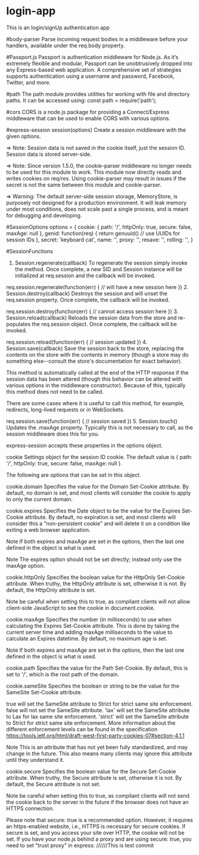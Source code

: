 # login-app
This is an login/signUp authentication app

#body-parser
Parse incoming request bodies in a middleware before your handlers, available under the req.body property.

#Passport.js
Passport is authentication middleware for Node.js. As it’s extremely flexible and modular, Passport can be unobtrusively dropped into any Express-based web application. A comprehensive set of strategies supports authentication using a username and password, Facebook, Twitter, and more.

#path
The path module provides utilities for working with file and directory paths. It can be accessed using: const path = require('path');

#cors
CORS is a node.js package for providing a Connect/Express middleware that can be used to enable CORS with various options.

#express-session
session(options)
Create a session middleware with the given options.

=> Note: Session data is not saved in the cookie itself, just the session ID. Session data is stored server-side.

=> Note: Since version 1.5.0, the cookie-parser middleware no longer needs to be used for this module to work. This module now directly reads and writes cookies on req/res. Using cookie-parser may result in issues if the secret is not the same between this module and cookie-parser.

=> Warning: The default server-side session storage, MemoryStore, is purposely not designed for a production environment. It will leak memory under most conditions, does not scale past a single process, and is meant for debugging and developing.

#SessionOptions
options = {
    cookie: { path: '/', httpOnly: true, secure: false, maxAge: null },
    genid: function(req) {
    return genuuid() // use UUIDs for session IDs
  },
  secret: 'keyboard cat',
  name: '',
  proxy: '',
  resave: '',
  rolling: '',
}

#SessionFunctions
1. Session.regenerate(callback)
To regenerate the session simply invoke the method. Once complete, a new SID and Session instance will be initialized at req.session and the callback will be invoked.

req.session.regenerate(function(err) {
  // will have a new session here
})
2. Session.destroy(callback)
Destroys the session and will unset the req.session property. Once complete, the callback will be invoked.

req.session.destroy(function(err) {
  // cannot access session here
})
3. Session.reload(callback)
Reloads the session data from the store and re-populates the req.session object. Once complete, the callback will be invoked.

req.session.reload(function(err) {
  // session updated
})
4. Session.save(callback)
Save the session back to the store, replacing the contents on the store with the contents in memory (though a store may do something else--consult the store's documentation for exact behavior).

This method is automatically called at the end of the HTTP response if the session data has been altered (though this behavior can be altered with various options in the middleware constructor). Because of this, typically this method does not need to be called.

There are some cases where it is useful to call this method, for example, redirects, long-lived requests or in WebSockets.

req.session.save(function(err) {
  // session saved
})
5. Session.touch()
Updates the .maxAge property. Typically this is not necessary to call, as the session middleware does this for you.

express-session accepts these properties in the options object.

cookie
Settings object for the session ID cookie. The default value is { path: '/', httpOnly: true, secure: false, maxAge: null }.

The following are options that can be set in this object.

cookie.domain
Specifies the value for the Domain Set-Cookie attribute. By default, no domain is set, and most clients will consider the cookie to apply to only the current domain.

cookie.expires
Specifies the Date object to be the value for the Expires Set-Cookie attribute. By default, no expiration is set, and most clients will consider this a "non-persistent cookie" and will delete it on a condition like exiting a web browser application.

Note If both expires and maxAge are set in the options, then the last one defined in the object is what is used.

Note The expires option should not be set directly; instead only use the maxAge option.

cookie.httpOnly
Specifies the boolean value for the HttpOnly Set-Cookie attribute. When truthy, the HttpOnly attribute is set, otherwise it is not. By default, the HttpOnly attribute is set.

Note be careful when setting this to true, as compliant clients will not allow client-side JavaScript to see the cookie in document.cookie.

cookie.maxAge
Specifies the number (in milliseconds) to use when calculating the Expires Set-Cookie attribute. This is done by taking the current server time and adding maxAge milliseconds to the value to calculate an Expires datetime. By default, no maximum age is set.

Note If both expires and maxAge are set in the options, then the last one defined in the object is what is used.

cookie.path
Specifies the value for the Path Set-Cookie. By default, this is set to '/', which is the root path of the domain.

cookie.sameSite
Specifies the boolean or string to be the value for the SameSite Set-Cookie attribute.

true will set the SameSite attribute to Strict for strict same site enforcement.
false will not set the SameSite attribute.
'lax' will set the SameSite attribute to Lax for lax same site enforcement.
'strict' will set the SameSite attribute to Strict for strict same site enforcement.
More information about the different enforcement levels can be found in the specification https://tools.ietf.org/html/draft-west-first-party-cookies-07#section-4.1.1

Note This is an attribute that has not yet been fully standardized, and may change in the future. This also means many clients may ignore this attribute until they understand it.

cookie.secure
Specifies the boolean value for the Secure Set-Cookie attribute. When truthy, the Secure attribute is set, otherwise it is not. By default, the Secure attribute is not set.

Note be careful when setting this to true, as compliant clients will not send the cookie back to the server in the future if the browser does not have an HTTPS connection.

Please note that secure: true is a recommended option. However, it requires an https-enabled website, i.e., HTTPS is necessary for secure cookies. If secure is set, and you access your site over HTTP, the cookie will not be set. If you have your node.js behind a proxy and are using secure: true, you need to set "trust proxy" in express:
//////This is test commit
